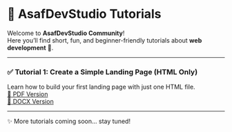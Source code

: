# 📖 AsafDevStudio Tutorials  

Welcome to **AsafDevStudio Community**!  
Here you’ll find short, fun, and beginner-friendly tutorials about **web development** 🚀.  

---

### ✅ Tutorial 1: Create a Simple Landing Page (HTML Only)  
Learn how to build your first landing page with just one HTML file.  
[📄 PDF Version](https://raw.githubusercontent.com/asaf031244/asafdevstudio-tutorials/main/Landing%20page.pdf)  
[📝 DOCX Version](https://github.com/asaf031244/asafdevstudio-tutorials/blob/main/Landing%20page.docx)  

---

✨ More tutorials coming soon... stay tuned!  
